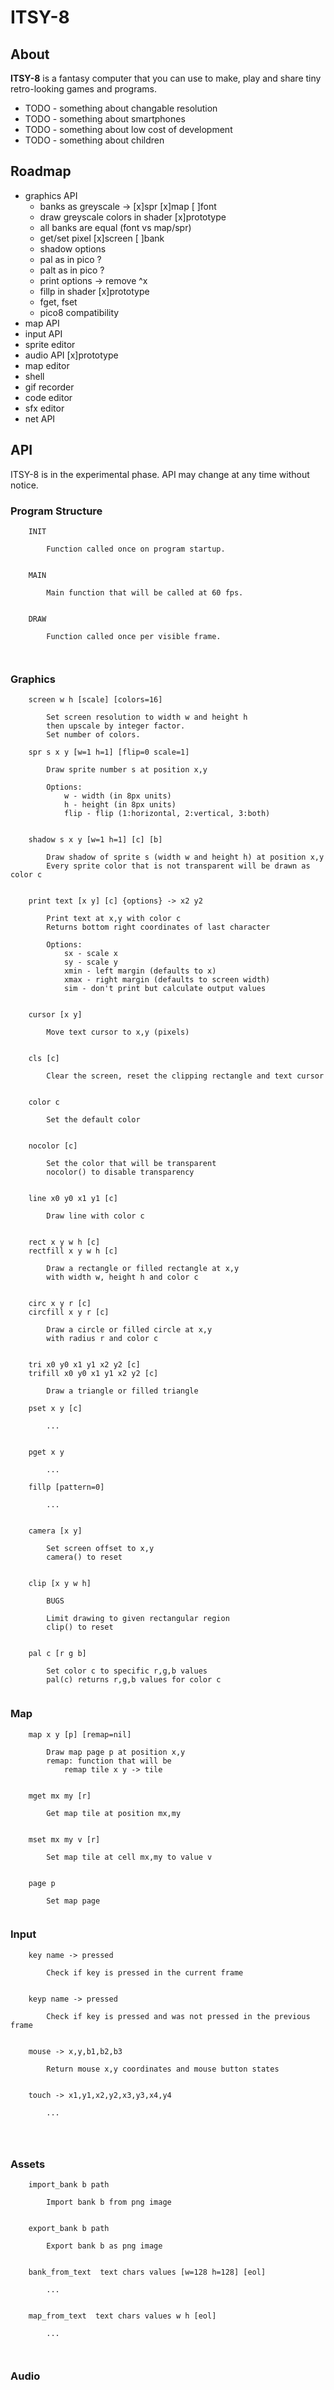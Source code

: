 # ITSY-8

## About

**ITSY-8** is a fantasy computer that you can use to make, play and share tiny retro-looking games and programs.

- TODO - something about changable resolution
- TODO - something about smartphones
- TODO - something about low cost of development
- TODO - something about children

## Roadmap

- graphics API
	- banks as greyscale -> [x]spr [x]map [ ]font
	- draw greyscale colors in shader [x]prototype
	- all banks are equal (font vs map/spr)
	- get/set pixel [x]screen [ ]bank
	- shadow options
	- pal as in pico ?
	- palt as in pico ?
	- print options -> remove ^x
	- fillp in shader [x]prototype
	- fget, fset
	- pico8 compatibility
- map API
- input API
- sprite editor
- audio API [x]prototype
- map editor
- shell
- gif recorder
- code editor
- sfx editor
- net API

## API

ITSY-8 is in the experimental phase. API may change at any time without notice.

### Program Structure

```
	INIT
	
		Function called once on program startup.
	
	
	MAIN
	
		Main function that will be called at 60 fps.

	
	DRAW

		Function called once per visible frame.

	
```

### Graphics
```
	screen w h [scale] [colors=16]
	
		Set screen resolution to width w and height h
		then upscale by integer factor.
		Set number of colors.

	spr s x y [w=1 h=1] [flip=0 scale=1]

		Draw sprite number s at position x,y
		
		Options:
			w - width (in 8px units)
			h - height (in 8px units)
			flip - flip (1:horizontal, 2:vertical, 3:both)
		

	shadow s x y [w=1 h=1] [c] [b]
	
		Draw shadow of sprite s (width w and height h) at position x,y
		Every sprite color that is not transparent will be drawn as color c


	print text [x y] [c] {options} -> x2 y2

		Print text at x,y with color c
		Returns bottom right coordinates of last character
		
		Options:
			sx - scale x
			sy - scale y
			xmin - left margin (defaults to x)
			xmax - right margin (defaults to screen width)
			sim - don't print but calculate output values
			

	cursor [x y]
	
		Move text cursor to x,y (pixels)


	cls [c]

		Clear the screen, reset the clipping rectangle and text cursor


	color c
	
		Set the default color

	
	nocolor [c]
	
		Set the color that will be transparent
		nocolor() to disable transparency
			
	
	line x0 y0 x1 y1 [c]

		Draw line with color c


	rect x y w h [c]
	rectfill x y w h [c]
	
		Draw a rectangle or filled rectangle at x,y
		with width w, height h and color c


	circ x y r [c]
	circfill x y r [c]
	
		Draw a circle or filled circle at x,y
		with radius r and color c


	tri x0 y0 x1 y1 x2 y2 [c]
	trifill x0 y0 x1 y1 x2 y2 [c]
	
		Draw a triangle or filled triangle

	pset x y [c]
	
		...
		
		
	pget x y
		
		...
	
	fillp [pattern=0]
	
		...
		
	
	camera [x y]

		Set screen offset to x,y
		camera() to reset


	clip [x y w h]
		
		BUGS
		
		Limit drawing to given rectangular region
		clip() to reset
			

	pal c [r g b]
	
		Set color c to specific r,g,b values
		pal(c) returns r,g,b values for color c
		
```

### Map

```
	map x y [p] [remap=nil]
	
		Draw map page p at position x,y
		remap: function that will be 
			remap tile x y -> tile 
	

	mget mx my [r]
	
		Get map tile at position mx,my
			
			
	mset mx my v [r]
	
		Set map tile at cell mx,my to value v
	
	
	page p
	
		Set map page
	
```

### Input

```
	key name -> pressed
	
		Check if key is pressed in the current frame
	
	
	keyp name -> pressed
	
		Check if key is pressed and was not pressed in the previous frame
	
	
	mouse -> x,y,b1,b2,b3
	
		Return mouse x,y coordinates and mouse button states
	
	
	touch -> x1,y1,x2,y2,x3,y3,x4,y4
		
		...
		
	
	
```

### Assets

```
	import_bank b path
	
		Import bank b from png image
		
		
	export_bank b path
	
		Export bank b as png image
		
		
	bank_from_text  text chars values [w=128 h=128] [eol]
	
		...
		
		
	map_from_text  text chars values w h [eol]
	
		...
	
	
```

### Audio

```
```
